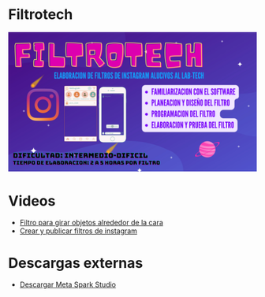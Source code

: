 # Filtrotech
![Alt](https://github.com/LabTechMovil/Filtrotech/blob/main/RECURSOS/Filtrotech_canva_pages-to-jpg-0001.jpg)

# Videos
- [Filtro para girar objetos alrededor de la cara](https://www.youtube.com/watch?v=0bLfpC4k2zE)
- [Crear y publicar filtros de instagram](https://www.youtube.com/watch?v=AbaknB4FlAM)

# Descargas externas
- [Descargar Meta Spark Studio](https://sparkar.facebook.com/ar-studio/download)
